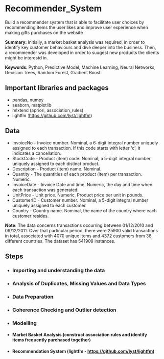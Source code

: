# Recommender_System
Build a recommender system that is able to facilitate user choices by recommending items the user likes and improve user experience when making gifts purchases on the website

**Summary:** Initially, a market basket analysis was required, in order to identify key customer behaviours and dive deeper into the business. Then, a recommender was developed in order to suugest new products the clients might be interestd in. 

**Keywords**: Python, Predictive Model, Machine Learning, Neural Networks, Decision Trees, Random Forest, Gradient Boost

## Important libraries and packages 
- pandas, numpy
- seaborn, matplotlib
- mlxtend (apriori, association_rules)
- lightfm (https://github.com/lyst/lightfm)

## Data
- InvoiceNo	- Invoice number. Nominal, a 6-digit integral number uniquely assigned to each transaction. If this code starts with letter 'c', it indicates a cancellation.
- StockCode	- Product (item) code. Nominal, a 5-digit integral number uniquely assigned to each distinct product.
- Description	- Product (item) name. Nominal.
- Quantity	- The quantities of each product (item) per transaction. Numeric.
- InvoiceDate	- Invoice Date and time. Numeric, the day and time when each transaction was generated.
- UnitPrice -	Unit price. Numeric, Product price per unit in pounds.
- CustomerID -	Customer number. Nominal, a 5-digit integral number uniquely assigned to each customer.
- Country	- Country name. Nominal, the name of the country where each customer resides.

**Note:** The data concerns transactions occurring between 01/12/2010 and 09/12/2011. Over that particular period, there were 25900 valid transactions in total, associated with 4070 unique items and 4372 customers from 38 different countries. The dataset has 541909 instances.

## Steps
- ### Importing and understanding	the data 
- ### Analysis of Duplicates, Missing Values and Data Types	
- ### Data Preparation	
- ### Coherence Checking	and Outlier detection
- ### Modelling	
 - #### Market Basket Analysis	(construct association rules and identify items frequently purchased together)
 - #### Recommendation System (lightfm - https://github.com/lyst/lightfm)
